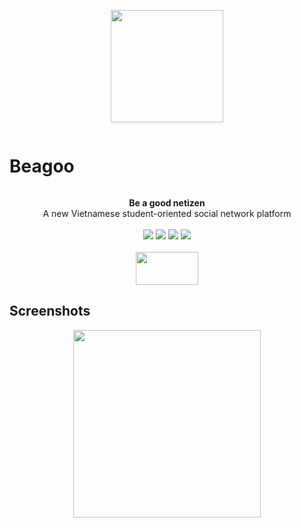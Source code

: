<p align="center">
  <img src="https://user-images.githubusercontent.com/17230355/180727466-92551bf9-2b39-41d4-bdc8-fdc47321255f.png" width="180" height="180" />
</p>
<div>
<h1 align="center" style="display: inline-block !important">
Beagoo
</h1>

<p align="center">
<strong>Be a good netizen</strong><br />
A new Vietnamese student-oriented social network platform<br><br>
<img src="https://camo.githubusercontent.com/83d3746e5881c1867665223424263d8e604df233d0a11aae0813e0414d433943/68747470733a2f2f696d672e736869656c64732e696f2f62616467652f6c6963656e73652d4d49542d626c75652e737667" />
<img src="https://github.com/FattiesSoftware/beagoo-mobile-app/actions/workflows/node.js.yml/badge.svg" />
<img src="https://camo.githubusercontent.com/b0ad703a46e8b249ef2a969ab95b2cb361a2866ecb8fe18495a2229f5847102d/68747470733a2f2f696d672e736869656c64732e696f2f62616467652f5052732d77656c636f6d652d627269676874677265656e2e737667" />
<img src="https://camo.githubusercontent.com/709f3cbabb06b8896edf6890835a638693bb9f70e6002a959e189190d55d6111/68747470733a2f2f6261646765732e66726170736f66742e636f6d2f6f732f76322f6f70656e2d736f757263652e7376673f763d313033" /><br><br>
<img src="https://user-images.githubusercontent.com/17230355/180739107-93e94725-c97d-46bb-9f73-399fd2bc6961.png" width="100" height="53" />
</p>



</div>

## Screenshots

<p align="center">
<img src="https://user-images.githubusercontent.com/17230355/180731047-7bbe7895-79fd-4a6a-af03-4ad172794e5b.png" style="width: 300px" />
</p>
